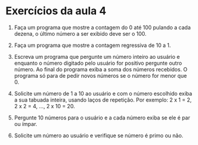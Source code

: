 # Exercícios da aula 4

1. Faça um programa que mostre a contagem do 0 até 100 pulando a cada dezena, o último número a ser exibido deve ser o 100.

2. Faça um programa que mostre a contagem regressiva de 10 a 1.

3. Escreva um programa que pergunte um número inteiro ao usuário e enquanto o número digitado pelo usuário for positivo pergunte outro número. Ao final do programa exiba a soma dos números recebidos. O programa só para de pedir novos números se o número for menor que 0.

4. Solicite um número de 1 a 10 ao usuário e com o número escolhido exiba a sua tabuada inteira, usando laços de repetição. Por exemplo: 2 x 1 = 2, 2 x 2 = 4, …, 2 x 10 = 20.

5. Pergunte 10 números para o usuário e a cada número exiba se ele é par ou ímpar.

6. Solicite um número ao usuário e verifique se número é primo ou não.

